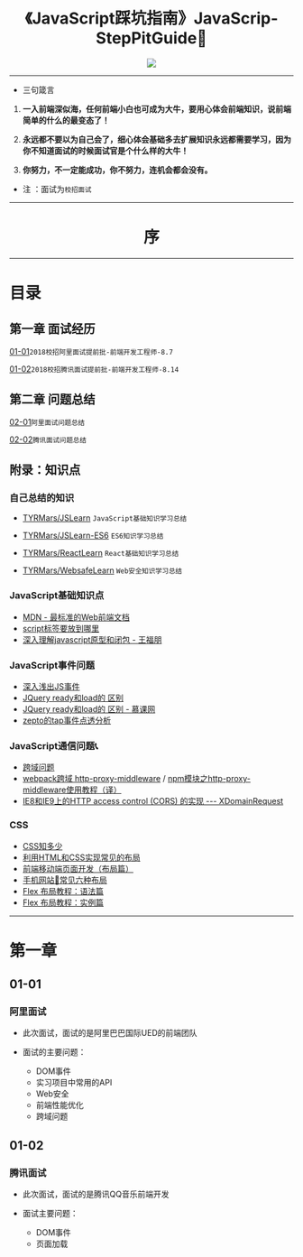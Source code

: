 
<h1 align="center">《JavaScript踩坑指南》JavaScrip-StepPitGuide📖</h1>
<p align="center"><img src="http://www.kejiganhuo.tech/wp-content/uploads/2017/03/cropped-319907-106.jpg" /></p>

---

* 三句箴言

1. **一入前端深似海，任何前端小白也可成为大牛，要用心体会前端知识，说前端简单的什么的最变态了！**

2. **永远都不要以为自己会了，细心体会基础多去扩展知识永远都需要学习，因为你不知道面试的时候面试官是个什么样的大牛！**

3. **你努力，不一定能成功，你不努力，连机会都会没有。**

* 注 ：面试为`校招面试`
---

<h1 align="center">序</h1>

---

# 目录

## 第一章 面试经历

[01-01](https://github.com/TYRMars/JavaScrip-StepPitGuide)`2018校招阿里面试提前批-前端开发工程师-8.7`

[01-02](https://github.com/TYRMars/JavaScrip-StepPitGuide)`2018校招腾讯面试提前批-前端开发工程师-8.14`

## 第二章 问题总结

[02-01](https://github.com/TYRMars/JavaScrip-StepPitGuide)`阿里面试问题总结`

[02-02](https://github.com/TYRMars/JavaScrip-StepPitGuide)`腾讯面试问题总结`


## 附录：知识点

### 自己总结的知识

* [TYRMars/JSLearn](https://github.com/TYRMars/JSLearn) `JavaScript基础知识学习总结`

* [TYRMars/JSLearn-ES6](https://github.com/TYRMars/JSLearn-ES6) `ES6知识学习总结`

* [TYRMars/ReactLearn](https://github.com/TYRMars/ReactLearn) `React基础知识学习总结`

* [TYRMars/WebsafeLearn](https://github.com/TYRMars/WebsafeLearn) `Web安全知识学习总结`

### JavaScript基础知识点

* [MDN - 最标准的Web前端文档](https://developer.mozilla.org/zh-CN/)
* [script标签要放到哪里](http://blog.csdn.net/ybdesire/article/details/49284699)
* [深入理解javascript原型和闭包 - 王福朋](http://www.cnblogs.com/wangfupeng1988/p/4001284.html)

### JavaScript事件问题

* [深入浅出JS事件](http://www.cnblogs.com/jingwhale/p/4656869.html)
* [JQuery ready和load的 区别](http://blog.csdn.net/u010555110/article/details/51861054)
* [JQuery ready和load的 区别 - 慕课网](http://www.imooc.com/code/3253)
* [zepto的tap事件点透分析](http://smile-leaf-language.github.io/2016/02/02/zepto-tap/)

### JavaScript通信问题📞

* [跨域问题](http://blog.csdn.net/joyhen/article/details/21631833)
* [webpack跨域 http-proxy-middleware](http://www.jb51.net/article/120259.htm) / [npm模块之http-proxy-middleware使用教程（译）](http://blog.csdn.net/xmloveth/article/details/56847456)
* [IE8和IE9上的HTTP access control (CORS) 的实现 --- XDomainRequest](https://developer.mozilla.org/zh-CN/docs/Web/API/XDomainRequest)

### CSS

* [CSS知多少](http://www.cnblogs.com/wangfupeng1988/p/4325007.html)
* [利用HTML和CSS实现常见的布局](https://segmentfault.com/a/1190000003931851)
* [前端移动端页面开发（布局篇）](http://www.xiaoxiangzi.com/Programme/CSS/4298.html)
* [手机网站📱常见六种布局](http://www.qdfuns.com/notes/17640/934ef9a496386a5243b449cdf3faceea:storey-3.html)
* [Flex 布局教程：语法篇](http://www.ruanyifeng.com/blog/2015/07/flex-grammar.html)
* [Flex 布局教程：实例篇](http://www.ruanyifeng.com/blog/2015/07/flex-examples.html)

---

# 第一章

## 01-01
### 阿里面试

* 此次面试，面试的是阿里巴巴国际UED的前端团队

* 面试的主要问题：
    * DOM事件
    * 实习项目中常用的API
    * Web安全
    * 前端性能优化
    * 跨域问题

## 01-02
### 腾讯面试

* 此次面试，面试的是腾讯QQ音乐前端开发

* 面试主要问题：
    * DOM事件
    * 页面加载<script>标签放到哪里
    * 对比load和ready (考察点在与页面加载DOMContentLoaded)与script标签问题同在一个知识链条上
    * 跨域问题
    * 页面性能优化

# 第二章

## 02-01
### 阿里面试总结

## 02-02
### 腾讯面试总结

```JavaScript
function ajax(url,fnSucc,fnFaild) {
    //1.创建ajax对象
    if(window.XMLHttpRequest){
        var iAjax = new XMLHttpRequest();
    }else{
        var iAjax = new ActiveXObject("Microsoft.XMLHTTP");
    }
    //2.连接服务器
    //open(方法、文件名、异步传输)
    iAjax.open('GET',url,true);
    //3.发送请求
    iAjax.send();
    //4.接受返回
    iAjax.onreadystatechange = function () {
        //iAjax.readyState 浏览器和服务器进行到哪一步了
        if(iAjax.readyState == 4){
            if(iAjax.status == 200){
                fnSucc(iAjax.responseText);
            }
            else{
                if(fnFaild){
                    fnFaild(iAjax.status);
                }
                alert('失败'+iAjax.status);
            }
        }
    }
}

(function() {
    var TOUCHSTART, TOUCHEND;
    if (typeof(window.ontouchstart) != 'undefined') {
        TOUCHSTART = 'touchstart';
        TOUCHEND = 'touchend';
        TOUCHMOVE ='touchmove';

    } else if (typeof(window.onmspointerdown) != 'undefined') {
        TOUCHSTART = 'MSPointerDown';
        TOUCHEND = 'MSPointerUp';
        TOUCHMOVE = 'MSPointerMove';
    } else {
        TOUCHSTART = 'mousedown';
        TOUCHEND = 'mouseup';
        TOUCHMOVE = 'mousemove';
    }
    function NodeTouch(node) {
        this._node = node;
    }
    function tap(node,callback,scope) {
        node.addEventListener(TOUCHSTART, function(e) {
            x = e.touches[0].pageX;
            y = e.touches[0].pageY;
        });
        node.addEventListener(TOUCHEND, function(e) {
            e.stopPropagation();
            e.preventDefault();
            var curx = e.changedTouches[0].pageX;
            var cury = e.changedTouches[0].pageY;
            if (Math.abs(curx - x) < 6 && Math.abs(cury - y) < 6) {
                callback.apply(scope, arguments);
            }
        });
    }
    function longTap(node,callback,scope) {
        var x,y,startTime=0,endTime=0,in_dis=false;
        node.addEventListener(TOUCHSTART, function(e) {
            x = e.touches[0].pageX;
            y = e.touches[0].pageY;
            startTime=(new Date()).getTime();
        });
        node.addEventListener(TOUCHEND, function(e) {
            e.stopPropagation();
            e.preventDefault();
            var curx = e.changedTouches[0].pageX;
            var cury = e.changedTouches[0].pageY;
            if (Math.abs(curx - x) < 6 && Math.abs(cury - y) < 6) {
                in_dis=true;
            }else{
                in_dis=false;
            }
            endTime=(new Date()).getTime();
            if (endTime - startTime > 300 && in_dis) {
                callback.apply(scope, arguments);
            }
        });
    }
    NodeTouch.prototype.on = function(evt, callback, scope) {
        var scopeObj;
        var x,y;
        if (!scope) {
            scopeObj = this._node;
        } else {
            scopeObj = scope;
        }
        if (evt === 'tap') {
            tap(this._node,callback,scope);
        } else if(evt === 'longtap'){
            longTap(this._node,callback,scope);
        } else {
            this._node.addEventListener(evt, function() {
                callback.apply(scope, arguments);
            });
        }
        return this;
    };
    window.$ = function(selector) {
        var node = document.querySelector(selector);
        if (node) {
            return new NodeTouch(node);
        } else {
            return null;
        }
    }
})();

var box=$("#box");
box.on("longtap",function(){
    console.log("你已经长按了");
},box);
```

